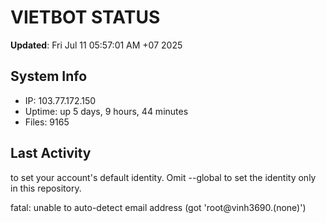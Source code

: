 # VIETBOT STATUS
**Updated**: Fri Jul 11 05:57:01 AM +07 2025

## System Info
- IP: 103.77.172.150
- Uptime: up 5 days, 9 hours, 44 minutes
- Files: 9165

## Last Activity

to set your account's default identity.
Omit --global to set the identity only in this repository.

fatal: unable to auto-detect email address (got 'root@vinh3690.(none)')
